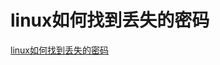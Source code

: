 # linux如何找到丢失的密码

[linux如何找到丢失的密码](https://askubuntu.com/questions/24006/how-do-i-reset-a-lost-administrative-password)

